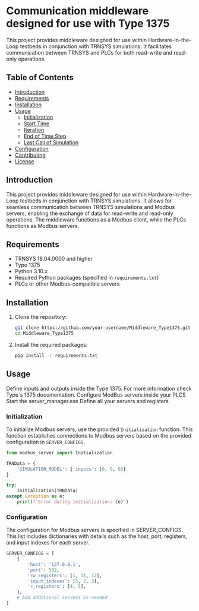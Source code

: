 # Communication middleware designed for use with Type 1375

This project provides middleware designed for use within Hardware-in-the-Loop testbeds in conjunction with TRNSYS simulations. It facilitates communication between TRNSYS and PLCs for both read-write and read-only operations. 

## Table of Contents

- [Introduction](#introduction)
- [Requirements](#requirements)
- [Installation](#installation)
- [Usage](#usage)
  - [Initialization](#initialization)
  - [Start Time](#start-time)
  - [Iteration](#iteration)
  - [End of Time Step](#end-of-time-step)
  - [Last Call of Simulation](#last-call-of-simulation)
- [Configuration](#configuration)
- [Contributing](#contributing)
- [License](#license)

## Introduction

This project provides middleware designed for use within Hardware-in-the-Loop testbeds in conjunction with TRNSYS simulations. It allows for seamless communication between TRNSYS simulations and Modbus servers, enabling the exchange of data for read-write and read-only operations. The middleware functions as a Modbus client, while the PLCs functions as Modbus servers.


## Requirements

- TRNSYS 18.04.0000 and higher
- Type 1375
- Python 3.10.x
- Required Python packages (specified in `requirements.txt`)
- PLCs or other Modbus-compatible servers

## Installation

1. Clone the repository:

    ```bash
    git clone https://github.com/your-username/Middleware_Type1375.git
    cd Middleware_Type1375
    ```

2. Install the required packages:

    ```bash
    pip install -r requirements.txt
    ```

## Usage

Define inputs and outputs inside the Type 1375. For more information check Type´s 1375 documentation.
Configure ModBus servers inside your PLCS
Start the server_manager.exe
Define all your servers and registers


### Initialization

To initialize Modbus servers, use the provided `Initialization` function. This function establishes connections to Modbus servers based on the provided configuration in `SERVER_CONFIGS`.

```python
from modbus_server import Initialization

TRNData = {
    'SIMULATION_MODEL': {'inputs': [0, 0, 0]}
}

try:
    Initialization(TRNData)
except Exception as e:
    print(f"Error during initialization: {e}")
```

### Configuration
The configuration for Modbus servers is specified in SERVER_CONFIGS. This list includes dictionaries with details such as the host, port, registers, and input indexes for each server.

```python
SERVER_CONFIGS = [
    {
        'host': '127.0.0.1',
        'port': 502,
        'rw_registers': [1, 11, 12],
        'input_indexes': [5, 2, 3],
        'r_registers': [4, 5],
    },
    # Add additional servers as needed
]
```

